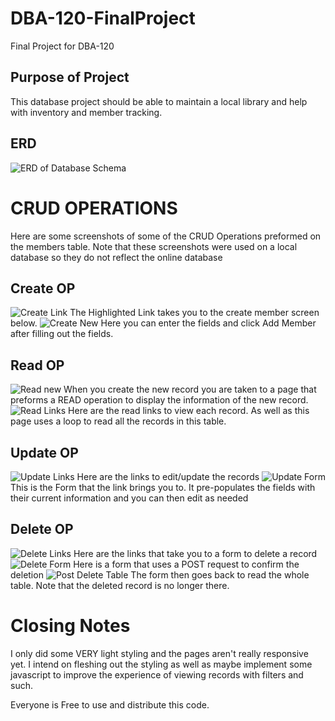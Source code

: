 # DBA-120-FinalProject
 Final Project for DBA-120
## Purpose of Project
 This database project should be able to maintain a local library and help with inventory and member tracking.

 ## ERD
 ![ERD of Database Schema](repo-assets/LibraryManagementSystem-ERD.png)

 # CRUD OPERATIONS
 Here are some screenshots of some of the CRUD Operations preformed on the members table. Note that these screenshots were used on a local database so they do not reflect the online database

 ## Create OP
 ![Create Link](repo-assets/Create-Link.png)
 The Highlighted Link takes you to the create member screen below.
 ![Create New](repo-assets/Create-New.png)
 Here you can enter the fields and click Add Member after filling out the fields.

## Read OP
 ![Read new](repo-assets/Read-New.png)
 When you create the new record you are taken to a page that
 preforms a READ operation to display the information of the new record.
 ![Read Links](repo-assets/Read-Links.png)
 Here are the read links to view each record. As well as this page uses a loop to read all the records in this table.
 

 ## Update OP
 ![Update Links](repo-assets/Update-Links.png)
 Here are the links to edit/update the records
 ![Update Form](repo-assets/Update-Form.png)
 This is the Form that the link brings you to. It pre-populates the fields with their current information and you can then edit as needed

 ## Delete OP
 ![Delete Links](repo-assets/Delete-Links.png)
 Here are the links that take you to a form to delete a record
 ![Delete Form](repo-assets/Delete-Form.png)
 Here is a form that uses a POST request to confirm the
 deletion
 ![Post Delete Table](repo-assets/Post-Delete-Table.png)
 The form then goes back to read the whole table. Note that the deleted record is no longer there.


 # Closing Notes
 I only did some VERY light styling and the pages aren't really responsive yet. I intend on fleshing out the styling as well as maybe implement some javascript to improve the experience of viewing records with filters and such.

 Everyone is Free to use and distribute this code.

